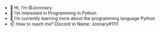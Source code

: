 - 👋 Hi, I’m @Jonnnary
- 👀 I’m interested in Programming in Python
- 🌱 I’m currently learning more about the programming language Python
- 📫 How to reach me? Discord \n   Name: Jonnary#1111
